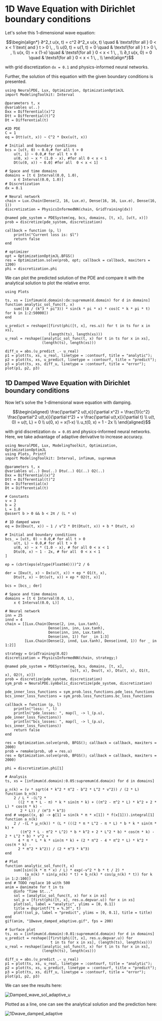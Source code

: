 # 1D Wave Equation with Dirichlet boundary conditions

Let's solve this 1-dimensional wave equation:

```math
\begin{align*}
∂^2_t u(x, t) = c^2 ∂^2_x u(x, t) \quad & \textsf{for all } 0 < x < 1 \text{ and } t > 0 \, , \\
u(0, t) = u(1, t) = 0 \quad & \textsf{for all } t > 0 \, , \\
u(x, 0) = x (1-x)     \quad & \textsf{for all } 0 < x < 1 \, , \\
∂_t u(x, 0) = 0       \quad & \textsf{for all } 0 < x < 1 \, , \\
\end{align*}
```

with grid discretization `dx = 0.1` and physics-informed neural networks.

Further, the solution of this equation with the given boundary conditions is presented.

```@example wave
using NeuralPDE, Lux, Optimization, OptimizationOptimJL
import ModelingToolkit: Interval

@parameters t, x
@variables u(..)
Dxx = Differential(x)^2
Dtt = Differential(t)^2
Dt = Differential(t)

#2D PDE
C = 1
eq = Dtt(u(t, x)) ~ C^2 * Dxx(u(t, x))

# Initial and boundary conditions
bcs = [u(t, 0) ~ 0.0,# for all t > 0
    u(t, 1) ~ 0.0,# for all t > 0
    u(0, x) ~ x * (1.0 - x), #for all 0 < x < 1
    Dt(u(0, x)) ~ 0.0] #for all  0 < x < 1]

# Space and time domains
domains = [t ∈ Interval(0.0, 1.0),
    x ∈ Interval(0.0, 1.0)]
# Discretization
dx = 0.1

# Neural network
chain = Lux.Chain(Dense(2, 16, Lux.σ), Dense(16, 16, Lux.σ), Dense(16, 1))
discretization = PhysicsInformedNN(chain, GridTraining(dx))

@named pde_system = PDESystem(eq, bcs, domains, [t, x], [u(t, x)])
prob = discretize(pde_system, discretization)

callback = function (p, l)
    println("Current loss is: $l")
    return false
end

# optimizer
opt = OptimizationOptimJL.BFGS()
res = Optimization.solve(prob, opt; callback = callback, maxiters = 1200)
phi = discretization.phi
```

We can plot the predicted solution of the PDE and compare it with the analytical solution to plot the relative error.

```@example wave
using Plots

ts, xs = [infimum(d.domain):dx:supremum(d.domain) for d in domains]
function analytic_sol_func(t, x)
    sum([(8 / (k^3 * pi^3)) * sin(k * pi * x) * cos(C * k * pi * t) for k in 1:2:50000])
end

u_predict = reshape([first(phi([t, x], res.u)) for t in ts for x in xs],
                    (length(ts), length(xs)))
u_real = reshape([analytic_sol_func(t, x) for t in ts for x in xs],
                 (length(ts), length(xs)))

diff_u = abs.(u_predict .- u_real)
p1 = plot(ts, xs, u_real, linetype = :contourf, title = "analytic");
p2 = plot(ts, xs, u_predict, linetype = :contourf, title = "predict");
p3 = plot(ts, xs, diff_u, linetype = :contourf, title = "error");
plot(p1, p2, p3)
```

## 1D Damped Wave Equation with Dirichlet boundary conditions

Now let's solve the 1-dimensional wave equation with damping.

```math
\begin{aligned}
\frac{\partial^2 u(t,x)}{\partial x^2} = \frac{1}{c^2} \frac{\partial^2 u(t,x)}{\partial t^2} + v \frac{\partial u(t,x)}{\partial t} \\
u(t, 0) = u(t, L) = 0 \\
u(0, x) = x(1-x) \\
u_t(0, x) = 1 - 2x \\
\end{aligned}
```

with grid discretization `dx = 0.05` and physics-informed neural networks. Here, we take advantage of adaptive derivative to increase accuracy.

```@example wave2
using NeuralPDE, Lux, ModelingToolkit, Optimization, OptimizationOptimJL
using Plots, Printf
import ModelingToolkit: Interval, infimum, supremum

@parameters t, x
@variables u(..) Dxu(..) Dtu(..) O1(..) O2(..)
Dxx = Differential(x)^2
Dtt = Differential(t)^2
Dx = Differential(x)
Dt = Differential(t)

# Constants
v = 3
b = 2
L = 1.0
@assert b > 0 && b < 2π / (L * v)

# 1D damped wave
eq = Dx(Dxu(t, x)) ~ 1 / v^2 * Dt(Dtu(t, x)) + b * Dtu(t, x)

# Initial and boundary conditions
bcs_ = [u(t, 0) ~ 0.0,# for all t > 0
    u(t, L) ~ 0.0,# for all t > 0
    u(0, x) ~ x * (1.0 - x), # for all 0 < x < 1
    Dtu(0, x) ~ 1 - 2x, # for all  0 < x < 1
]

ep = (cbrt(eps(eltype(Float64))))^2 / 6

der = [Dxu(t, x) ~ Dx(u(t, x)) + ep * O1(t, x),
    Dtu(t, x) ~ Dt(u(t, x)) + ep * O2(t, x)]

bcs = [bcs_; der]

# Space and time domains
domains = [t ∈ Interval(0.0, L),
    x ∈ Interval(0.0, L)]

# Neural network
inn = 25
innd = 4
chain = [[Lux.Chain(Dense(2, inn, Lux.tanh),
                    Dense(inn, inn, Lux.tanh),
                    Dense(inn, inn, Lux.tanh),
                    Dense(inn, 1)) for _ in 1:3]
         [Lux.Chain(Dense(2, innd, Lux.tanh), Dense(innd, 1)) for _ in 1:2]]

strategy = GridTraining(0.02)
discretization = PhysicsInformedNN(chain, strategy;)

@named pde_system = PDESystem(eq, bcs, domains, [t, x],
                              [u(t, x), Dxu(t, x), Dtu(t, x), O1(t, x), O2(t, x)])
prob = discretize(pde_system, discretization)
sym_prob = NeuralPDE.symbolic_discretize(pde_system, discretization)

pde_inner_loss_functions = sym_prob.loss_functions.pde_loss_functions
bcs_inner_loss_functions = sym_prob.loss_functions.bc_loss_functions

callback = function (p, l)
    println("loss: ", l)
    println("pde_losses: ", map(l_ -> l_(p.u), pde_inner_loss_functions))
    println("bcs_losses: ", map(l_ -> l_(p.u), bcs_inner_loss_functions))
    return false
end

res = Optimization.solve(prob, BFGS(); callback = callback, maxiters = 2000)
prob = remake(prob, u0 = res.u)
res = Optimization.solve(prob, BFGS(); callback = callback, maxiters = 2000)

phi = discretization.phi[1]

# Analysis
ts, xs = [infimum(d.domain):0.05:supremum(d.domain) for d in domains]

μ_n(k) = (v * sqrt(4 * k^2 * π^2 - b^2 * L^2 * v^2)) / (2 * L)
function b_n(k)
    2 / L * -(L^2 *
      ((2 * π * L - π) * k * sin(π * k) + ((π^2 - π^2 * L) * k^2 + 2 * L) * cos(π * k) -
       2 * L)) / (π^3 * k^3)
end # vegas((x, ϕ) -> ϕ[1] = sin(k * π * x[1]) * f(x[1])).integral[1]
function a_n(k)
    2 / -(L * μ_n(k)) * (L * (((2 * π * L^2 - π * L) * b * k * sin(π * k) +
       ((π^2 * L - π^2 * L^2) * b * k^2 + 2 * L^2 * b) * cos(π * k) - 2 * L^2 * b) * v^2 +
      4 * π * L * k * sin(π * k) + (2 * π^2 - 4 * π^2 * L) * k^2 * cos(π * k) -
      2 * π^2 * k^2)) / (2 * π^3 * k^3)
end

# Plot
function analytic_sol_func(t, x)
    sum([sin((k * π * x) / L) * exp(-v^2 * b * t / 2) *
         (a_n(k) * sin(μ_n(k) * t) + b_n(k) * cos(μ_n(k) * t)) for k in 1:2:100])
end # TODO replace 10 with 500
anim = @animate for t in ts
    @info "Time $t..."
    sol = [analytic_sol_func(t, x) for x in xs]
    sol_p = [first(phi([t, x], res.u.depvar.u)) for x in xs]
    plot(sol, label = "analytic", ylims = [0, 0.1])
    title = @sprintf("t = %.3f", t)
    plot!(sol_p, label = "predict", ylims = [0, 0.1], title = title)
end
gif(anim, "1Dwave_damped_adaptive.gif", fps = 200)

# Surface plot
ts, xs = [infimum(d.domain):0.01:supremum(d.domain) for d in domains]
u_predict = reshape([first(phi([t, x], res.u.depvar.u)) for
                     t in ts for x in xs], (length(ts), length(xs)))
u_real = reshape([analytic_sol_func(t, x) for t in ts for x in xs],
                 (length(ts), length(xs)))

diff_u = abs.(u_predict .- u_real)
p1 = plot(ts, xs, u_real, linetype = :contourf, title = "analytic");
p2 = plot(ts, xs, u_predict, linetype = :contourf, title = "predict");
p3 = plot(ts, xs, diff_u, linetype = :contourf, title = "error");
plot(p1, p2, p3)
```

We can see the results here:

![Damped_wave_sol_adaptive_u](https://user-images.githubusercontent.com/12683885/149665332-d4daf7d0-682e-4933-a2b4-34f403881afb.png)

Plotted as a line, one can see the analytical solution and the prediction here:

![1Dwave_damped_adaptive](https://user-images.githubusercontent.com/12683885/149665327-69d04c01-2240-45ea-981e-a7b9412a3b58.gif)
